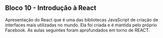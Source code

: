 ## Bloco 10 - Introdução à React

Apresentação do React que é uma das bibliotecas JavaScript de criação de interfaces mais utilizadas no mundo. Ela foi criada e é mantida pelo próprio Facebook. As aulas seguintes foram aprofundados em torno de REACT.
